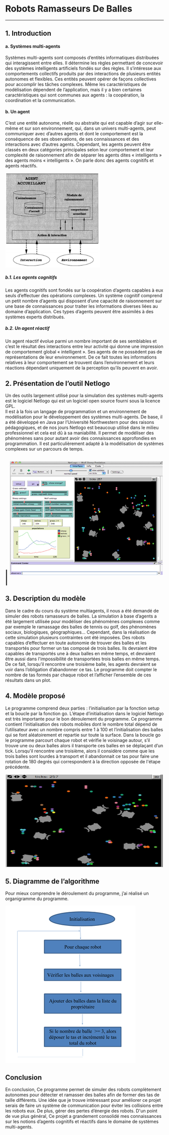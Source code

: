 # Robots Ramasseurs De Balles
---

## 1. Introduction


#### a. Systèmes multi-agents

Systèmes multi-agents sont composés d’entités informatiques distribuées qui interagissent entre elles. 
Il détermine les règles permettant de concevoir des systèmes intelligents artificiels fondés sur des règles. 
Il s’intéresse aux comportements collectifs produits par des interactions de plusieurs entités autonomes et flexibles.
Ces entités peuvent opérer de façons collectives pour accomplir les tâches complexes. 
Même les caractéristiques de modélisation dépendent de l’application, 
mais il y a bien certaines caractéristiques qui sont communes aux agents : la coopération, la coordination et la communication.

#### b. Un agent 

C’est une entité autonome, réelle ou abstraite qui est capable d’agir sur elle-même et sur son environnement,
qui, dans un univers multi-agents, peut communiquer avec d’autres agents et dont le comportement est la conséquence de ses observations,
de ses connaissances et des interactions avec d’autres agents. 
Cependant, les agents peuvent être classés en deux catégories principales selon leur comportement et leur complexité de raisonnement 
afin de séparer les agents dites « intelligents »  des agents moins « intelligents ». 
On parle donc des agents cognitifs et agents réactifs.

![](images/image01.png)

#####  b.1. Les agents cognitifs
Les agents cognitifs sont fondés sur la coopération d’agents capables à eux  seuls d’effectuer des opérations complexes. 
Un système cognitif comprend un petit nombre d’agents qui disposent d’une capacité de raisonnement sur une base de connaissances 
pour traiter les informations diverses liées au domaine d’application.
Ces types d’agents peuvent être assimilés à des systèmes experts distribués.



##### b.2. Un agent réactif 

Un agent réactif évolue parmi un nombre important de ses semblables et c’est le résultat des interactions entre leur activité qui donne une impression de comportement global « intelligent ».
Ses agents de ne possèdent pas de représentations de leur environnement. 
De ce fait toutes les informations relatives à leur comportement se trouvent dans l’environnement et leurs réactions dépendant uniquement de la perception qu’ils peuvent en avoir.


## 2. Présentation de l’outil Netlogo
Un des outils largement utilisé pour la simulation des systèmes multi-agents est le logiciel Netlogo qui est un logiciel open source fourni sous la licence GPL.  
Il est à la fois un langage de programmation et un environnement de modélisation pour le développement des systèmes multi-agents.
De base, il a été développé en Java par l’Université Northwestern pour des raisons pédagogiques, 
et de nos jours Netlogo est beaucoup utilisé dans le milieu professionnel et cela est dû à sa maniabilité. 
Il permet de modéliser des phénomènes sans pour autant avoir des connaissances approfondies en programmation. 
Il est particulièrement adapté à la modélisation de systèmes complexes sur un parcours de temps.

| ![](images/image02.png) |
---
## 3. Description du modèle
Dans le cadre du cours du système multiagents, il nous a été demandé de simuler des robots ramasseurs de balles. 
La simulation à base d’agents a été largement utilisée pour modéliser des phénomènes complexes comme par exemple le ramassage des balles de tennis ou golf, des phénomènes sociaux, biologiques, géographiques... 
Cependant, dans la réalisation de cette simulation plusieurs contraintes ont été imposées. 
Des robots capables d’effectuer en toute autonomie de trouver des balles et les transportés pour former un tas composé de trois balles. 
Ils devraient être capables de transportés une à deux balles en même temps, et devraient être aussi dans l'impossibilité de transportées trois balles en même temps. 
De ce fait, lorsqu’il rencontre une troisième balle, les agents devraient se voir dans l’obligation d’abandonner ce tas. 
Le programme doit compter le nombre de tas formés par chaque robot et l’afficher l’ensemble de ces résultats dans un plot.

## 4. Modèle proposé
Le programme comprend deux parties : l’initialisation par la fonction setup et la boucle par la fonction go. 
L’étape d’initialisation dans le logiciel Netlogo est très importante pour le bon déroulement du programme. 
Ce programme contient l’initialisation des robots mobiles dont le nombre total dépend de l’utilisateur avec un nombre compris entre 1 à 100 et l’initialisation des balles qui se font aléatoirement et repartie sur toute la surface. 
Dans la boucle go le programme parcourt chaque robot et vérifie le voisinage autour, s’il trouve une ou deux balles alors il transporte ces balles en se déplaçant d’un tick. 
Lorsqu'il rencontre une troisième, alors il considère comme que les trois balles sont lourdes à transport 
et il abandonnait ce tas pour faire une rotation de 180 degrés qui correspondent à la direction opposée de l'étape précédente. 

![](images/image03.png)

## 5. Diagramme de l’algorithme
Pour mieux comprendre le déroulement du programme, j’ai réalisé un organigramme du programme.

![](images/image04.png)

## Conclusion 
En conclusion, Ce programme permet de simuler des robots complètement autonomes pour détecter et ramasser des balles afin de former des tas de taille différents.
Une idée que je trouve intéressant pour améliorer ce projet serais de faire un système de communication pour éviter les collisions entre les robots eux. De plus, gérer des pertes d’énergie des robots.
D'un point de vue plus général, Ce projet a grandement consolidé mes connaissances sur les notions d’agents cognitifs et réactifs dans le domaine de systèmes multi-agents.
